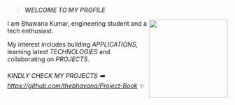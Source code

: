 > ***WELCOME TO MY PROFILE***
<img align="right" src="https://c.tenor.com/Bpv9wTLKMskAAAAM/computer-nerds.gif" height="180px" style="max-width:100%;">

I am Bhawana Kumar, engineering student and a tech enthusiast. 

My interest includes building *APPLICATIONS*, learning latest *TECHNOLOGIES* and collaborating on *PROJECTS*.

###### KINDLY CHECK MY PROJECTS ➡️ https://github.com/thebhavana/Project-Book ✨





